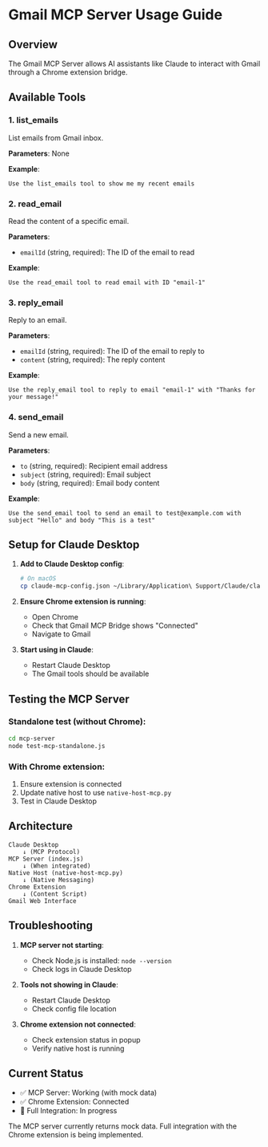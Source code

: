 # Gmail MCP Server Usage Guide

## Overview

The Gmail MCP Server allows AI assistants like Claude to interact with Gmail through a Chrome extension bridge.

## Available Tools

### 1. list_emails
List emails from Gmail inbox.

**Parameters**: None

**Example**:
```
Use the list_emails tool to show me my recent emails
```

### 2. read_email
Read the content of a specific email.

**Parameters**:
- `emailId` (string, required): The ID of the email to read

**Example**:
```
Use the read_email tool to read email with ID "email-1"
```

### 3. reply_email
Reply to an email.

**Parameters**:
- `emailId` (string, required): The ID of the email to reply to
- `content` (string, required): The reply content

**Example**:
```
Use the reply_email tool to reply to email "email-1" with "Thanks for your message!"
```

### 4. send_email
Send a new email.

**Parameters**:
- `to` (string, required): Recipient email address
- `subject` (string, required): Email subject
- `body` (string, required): Email body content

**Example**:
```
Use the send_email tool to send an email to test@example.com with subject "Hello" and body "This is a test"
```

## Setup for Claude Desktop

1. **Add to Claude Desktop config**:
   ```bash
   # On macOS
   cp claude-mcp-config.json ~/Library/Application\ Support/Claude/claude_desktop_config.json
   ```

2. **Ensure Chrome extension is running**:
   - Open Chrome
   - Check that Gmail MCP Bridge shows "Connected"
   - Navigate to Gmail

3. **Start using in Claude**:
   - Restart Claude Desktop
   - The Gmail tools should be available

## Testing the MCP Server

### Standalone test (without Chrome):
```bash
cd mcp-server
node test-mcp-standalone.js
```

### With Chrome extension:
1. Ensure extension is connected
2. Update native host to use `native-host-mcp.py`
3. Test in Claude Desktop

## Architecture

```
Claude Desktop
    ↓ (MCP Protocol)
MCP Server (index.js)
    ↓ (When integrated)
Native Host (native-host-mcp.py)
    ↓ (Native Messaging)
Chrome Extension
    ↓ (Content Script)
Gmail Web Interface
```

## Troubleshooting

1. **MCP server not starting**:
   - Check Node.js is installed: `node --version`
   - Check logs in Claude Desktop

2. **Tools not showing in Claude**:
   - Restart Claude Desktop
   - Check config file location

3. **Chrome extension not connected**:
   - Check extension status in popup
   - Verify native host is running

## Current Status

- ✅ MCP Server: Working (with mock data)
- ✅ Chrome Extension: Connected
- 🚧 Full Integration: In progress

The MCP server currently returns mock data. Full integration with the Chrome extension is being implemented.